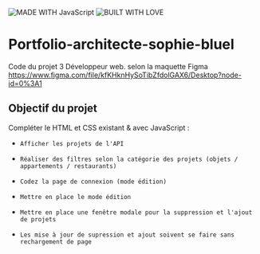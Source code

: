 ![MADE WITH JavaScript](https://img.shields.io/badge/Made_with-JavaScript-F7DF1E?logo=javascript&logoColor=F7DF1E&style=for-the-badge)
![BUILT WITH LOVE](https://img.shields.io/badge/built%20with-%E2%9D%A4-white?style=for-the-badge&color=violet)

# Portfolio-architecte-sophie-bluel

Code du projet 3 Développeur web. selon la maquette Figma
https://www.figma.com/file/kfKHknHySoTibZfdolGAX6/Desktop?node-id=0%3A1

## Objectif du projet

Compléter le HTML et CSS existant & avec JavaScript :
 -     Afficher les projets de l'API
 -     Réaliser des filtres selon la catégorie des projets (objets / appartements / restaurants)
 -     Codez la page de connexion (mode édition)
 -     Mettre en place le mode édition
 -     Mettre en place une fenêtre modale pour la suppression et l'ajout de projets
 -     Les mise à jour de supression et ajout soivent se faire sans rechargement de page

